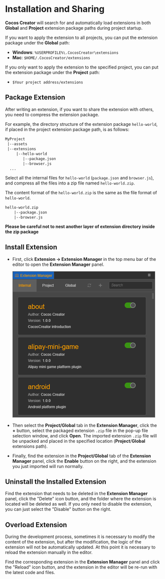 # Installation and Sharing

__Cocos Creator__ will search for and automatically load extensions in both __Global__ and __Project__ extension package paths during project startup.

If you want to apply the extension to all projects, you can put the extension package under the __Global__ path:

- **Windows**: `%USERPROFILE%\.CocosCreator\extensions`
- **Mac**: `$HOME/.CocosCreator/extensions`

If you only want to apply the extension to the specified project, you can put the extension package under the __Project__ path:

- `$Your project address/extensions`

## Package Extension

After writing an extension, if you want to share the extension with others, you need to compress the extension package.

For example, the directory structure of the extension package `hello-world`, if placed in the project extension package path, is as follows:

```
MyProject
 |--assets
 |--extensions
     |--hello-world
        |--package.json
        |--browser.js
  ...
```

Select all the internal files for `hello-world` (`package.json` and `browser.js`), and compress all the files into a zip file named `hello-world.zip`.

The content format of the `hello-world.zip` is the same as the file format of `hello-world`.

```
hello-world.zip
    |--package.json
    |--browser.js
```

**Please be careful not to nest another layer of extension directory inside the zip package**

## Install Extension

- First, click __Extension -> Extension Manager__ in the top menu bar of the editor to open the __Extension Manager__ panel.

  ![](image/extension-manager.png)

- Then select the __Project/Global__ tab in the __Extension Manager__, click the __+__ button, select the packaged extension `.zip` file in the pop-up file selection window, and click __Open__. The imported extension `.zip` file will be unpacked and placed in the specified location (__Project__/__Global__ extensions path).

- Finally, find the extension in the __Project/Global__ tab of the __Extension Manager__ panel, click the __Enable__ button on the right, and the extension you just imported will run normally.

## Uninstall the Installed Extension

Find the extension that needs to be deleted in the __Extension Manager__ panel, click the "Delete" icon button, and the folder where the extension is located will be deleted as well. If you only need to disable the extension, you can just select the "Disable" button on the right.

## Overload Extension

During the development process, sometimes it is necessary to modify the content of the extension, but after the modification, the logic of the extension will not be automatically updated. At this point it is necessary to reload the extension manually in the editor.

Find the corresponding extension in the **Extension Manager** panel and click the "Reload" icon button, and the extension in the editor will be re-run with the latest code and files.
